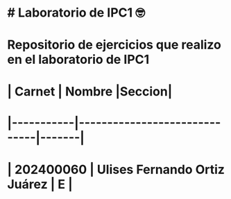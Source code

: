 # \# Laboratorio de IPC1 🤓

# Repositorio de ejercicios que realizo en el laboratorio de IPC1

# |   Carnet  |          Nombre              |Seccion|

# |-----------|------------------------------|-------|

# | 202400060 | Ulises Fernando Ortiz Juárez |   E   |



